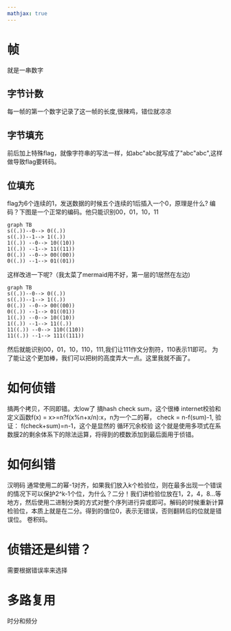 ```yaml
---
mathjax: true
---
```


# 帧
 就是一串数字

## 字节计数
 每一帧的第一个数字记录了这一帧的长度,很辣鸡，错位就凉凉

## 字节填充
 前后加上特殊flag，就像字符串的写法一样，如abc"abc就写成了"abc\"abc",这样做导致flag要转码。
<!---more-->
## 位填充
 flag为6个连续的1，发送数据的时候五个连续的1后插入一个0，原理是什么?
 编码？下图是一个正常的编码。他只能识别00，01，10，11
```mermaid
graph TB
s((.))--0--> 0((.))
s((.))--1--> 1((.))
1((.)) --0--> 10((10))
1((.)) --1--> 11((11))
0((.)) --0--> 00((00))
0((.)) --1--> 01((01))
```
 这样改进一下呢?（我太菜了mermaid用不好，第一层的1居然在左边)
```mermaid
graph TB
s((.))--0--> 0((.))
s((.))--1--> 1((.))
0((.)) --0--> 00((00))
0((.)) --1--> 01((01))
1((.)) --0--> 10((10))
1((.)) --1--> 11((.))
11((.)) --0--> 110((110))
11((.)) --1--> 111((111))
```
 然后就能识别00，01，10，110，111,我们让111作文分割符，110表示11即可。
 为了能让这个更加棒，我们可以把树的高度弄大一点。这里我就不画了。

# 如何侦错
 搞两个拷贝，不同即错。太low了
 搞hash check sum，这个很棒
 internet校验和 定义函数f(x) = x>=n?f(x%n+x/n):x，n为一个二的幂， check = n-f(sum)-1, 验证： f(check+sum)=n-1，这个是显然的
 循环冗余校验 这个就是使用多项式在系数膜2的剩余体系下的除法运算，将得到的模数添加到最后面用于侦错。

# 如何纠错
 汉明码 通常使用二的幂-1对齐，如果我们放入k个检验位，则在最多出现一个错误的情况下可以保护2^k-1个位，为什么？二分！我们讲检验位放在1，2，4，8...等地方，然后使用二进制分类的方式对整个序列进行异或即可。解码的时候重新计算检验位，本质上就是在二分。得到的值位0，表示无错误，否则翻转后的位就是错误位。
 卷积码。

# 侦错还是纠错？
 需要根据错误率来选择

# 多路复用
 时分和频分